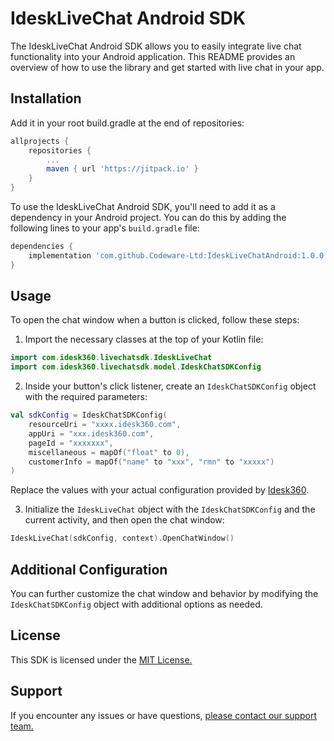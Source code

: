 

# IdeskLiveChat Android SDK

The IdeskLiveChat Android SDK allows you to easily integrate live chat functionality into your Android application. This README provides an overview of how to use the library and get started with live chat in your app.

## Installation

Add it in your root build.gradle at the end of repositories:

```gradle
allprojects {
    repositories {
        ...
        maven { url 'https://jitpack.io' }
    }
}
```


To use the IdeskLiveChat Android SDK, you'll need to add it as a dependency in your Android project. You can do this by adding the following lines to your app's `build.gradle` file:

```gradle
dependencies {
    implementation 'com.github.Codeware-Ltd:IdeskLiveChatAndroid:1.0.0'
}
```


## Usage

To open the chat window when a button is clicked, follow these steps:

1. Import the necessary classes at the top of your Kotlin file:

```kotlin
import com.idesk360.livechatsdk.IdeskLiveChat
import com.idesk360.livechatsdk.model.IdeskChatSDKConfig
```

2. Inside your button's click listener, create an `IdeskChatSDKConfig` object with the required parameters:

```kotlin
val sdkConfig = IdeskChatSDKConfig(
    resourceUri = "xxxx.idesk360.com",
    appUri = "xxx.idesk360.com",
    pageId = "xxxxxxx",
    miscellaneous = mapOf("float" to 0),
    customerInfo = mapOf("name" to "xxx", "rmn" to "xxxxx")
)
```

Replace the values with your actual configuration provided by [Idesk360](https://www.idesk360.com/).


3. Initialize the `IdeskLiveChat` object with the `IdeskChatSDKConfig` and the current activity, and then open the chat window:

```kotlin
IdeskLiveChat(sdkConfig, context).OpenChatWindow()
```

## Additional Configuration

You can further customize the chat window and behavior by modifying the `IdeskChatSDKConfig` object with additional options as needed.

## License
This SDK is licensed under the [MIT License.](https://opensource.org/license/mit/)



## Support

If you encounter any issues or have questions, [please contact our support team.](https://www.idesk360.com/contact/)
